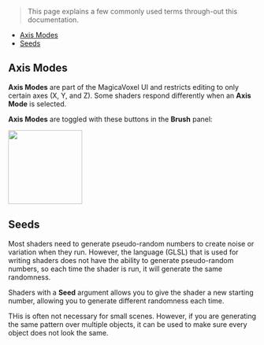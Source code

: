 > This page explains a few commonly used terms through-out this documentation.

<!-- TOC -->
- [Axis Modes](#axis-modes)
- [Seeds](#seeds)

## Axis Modes

**Axis Modes** are part of the MagicaVoxel UI and restricts editing to only certain axes (X, Y, and Z). Some shaders respond differently when an **Axis Mode** is selected.

**Axis Modes** are toggled with these buttons in the **Brush** panel:

<img src="https://s3.amazonaws.com/misc.lachlanmcdonald.com/magicavoxel-shaders/0.11.0/axis_modes.png" width="150px">

## Seeds

Most shaders need to generate pseudo-random numbers to create noise or variation when they run. However, the language (GLSL) that is used for writing shaders does not have the ability to generate pseudo-random numbers, so each time the shader is run, it will generate the same randomness.

Shaders with a **Seed** argument allows you to give the shader a new starting number, allowing you to generate different randomness each time.

THis is often not necessary for small scenes. However, if you are generating the same pattern over multiple objects, it can be used to make sure every object does not look the same.
